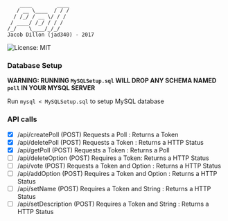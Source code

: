 ```
    ____        ____
   / __ \____  / / /
  / /_/ / __ \/ / /
 / ____/ /_/ / / /
/_/    \____/_/_/
Jacob Dillon (jad340) - 2017
```


![License: MIT](https://img.shields.io/badge/license-MIT-blue.svg)


### Database Setup ###
**WARNING: RUNNING `MySQLSetup.sql` WILL DROP ANY SCHEMA NAMED `poll` IN YOUR MYSQL SERVER**

Run `mysql < MySQLSetup.sql` to setup MySQL database


### API calls ###
- [x] /api/createPoll (POST) Requests a Poll : Returns a Token
- [x] /api/deletePoll (POST) Requests a Token : Returns a HTTP Status
- [x] /api/getPoll (POST) Requests a Token : Returns a Poll
- [ ] /api/deleteOption (POST) Requires a Token: Returns a HTTP Status
- [ ] /api/vote (POST) Requests a Token and Option : Returns a HTTP Status
- [ ] /api/addOption (POST) Requires a Token and Option : Returns a HTTP Status
- [ ] /api/setName (POST) Requires a Token and String : Returns a HTTP Status
- [ ] /api/setDescription (POST) Requires a Token and String : Returns a HTTP Status
